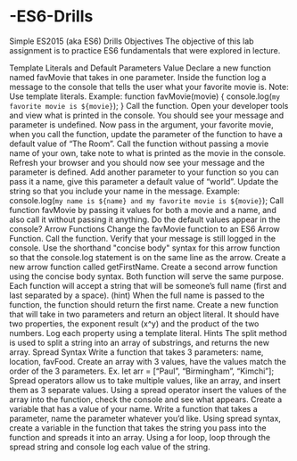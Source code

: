 # -ES6-Drills

Simple ES2015 (aka ES6) Drills
Objectives
The objective of this lab assignment is to practice ES6 fundamentals that were explored in lecture.

Template Literals and Default Parameters Value
Declare a new function named favMovie that takes in one parameter.
Inside the function log a message to the console that tells the user what your favorite movie is. Note: Use template literals. Example:
function favMovie(movie) {
    console.log(`my favorite movie is ${movie}`);
}
Call the function.
Open your developer tools and view what is printed in the console. You should see your message and parameter is undefined.
Now pass in the argument, your favorite movie, when you call the function, update the parameter of the function to have a default value of “The Room”.
Call the function without passing a movie name of your own, take note to what is printed as the movie in the console.
Refresh your browser and you should now see your message and the parameter is defined.
Add another parameter to your function so you can pass it a name, give this parameter a default value of “world”.
Update the string so that you include your name in the message. Example:
console.log(`my name is ${name} and my favorite movie is ${movie}`);
Call function favMovie by passing it values for both a movie and a name, and also call it without passing it anything. Do the default values appear in the console?
Arrow Functions
Change the favMovie function to an ES6 Arrow Function.
Call the function.
Verify that your message is still logged in the console.
Use the shorthand "concise body" syntax for this arrow function so that the console.log statement is on the same line as the arrow.
Create a new arrow function called getFirstName.
Create a second arrow function using the concise body syntax. Both function will serve the same purpose.
Each function will accept a string that will be someone’s full name (first and last separated by a space). (hint)
When the full name is passed to the function, the function should return the first name.
Create a new function that will take in two parameters and return an object literal. It should have two properties, the exponent result (x^y) and the product of the two numbers.
Log each property using a template literal.
Hints
The split method is used to split a string into an array of substrings, and returns the new array.
Spread Syntax
Write a function that takes 3 parameters: name, location, favFood.
Create an array with 3 values, have the values match the order of the 3 parameters. Ex. let arr = [“Paul”, “Birmingham”, “Kimchi”];
Spread operators allow us to take multiple values, like an array, and insert them as 3 separate values.
Using a spread operator insert the values of the array into the function, check the console and see what appears.
Create a variable that has a value of your name.
Write a function that takes a parameter, name the parameter whatever you’d like.
Using spread syntax, create a variable in the function that takes the string you pass into the function and spreads it into an array.
Using a for loop, loop through the spread string and console log each value of the string.
